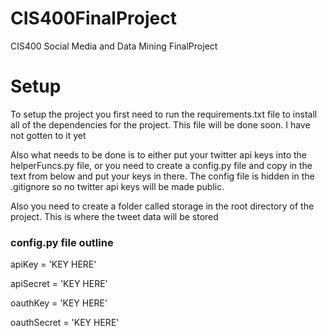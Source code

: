 # CIS400FinalProject
CIS400 Social Media and Data Mining FinalProject


# Setup
To setup the project you first need to run the requirements.txt file to install all of the
dependencies for the project. This file will be done soon. I have not gotten to it yet

Also what needs to be done is to either put your twitter api keys into the helperFuncs.py file,
or you need to create a config.py file and copy in the text from below and put your keys in there.
The config file is hidden in the .gitignore so no twitter api keys will be made public.

Also you need to create a folder called storage in the root directory of the project. This is where
the tweet data will be stored

### config.py file outline
apiKey = 'KEY HERE'

apiSecret = 'KEY HERE'

oauthKey = 'KEY HERE'

oauthSecret = 'KEY HERE'

